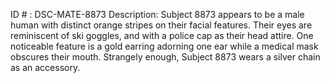 ID # : DSC-MATE-8873
Description: Subject 8873 appears to be a male human with distinct orange stripes on their facial features. Their eyes are reminiscent of ski goggles, and with a police cap as their head attire. One noticeable feature is a gold earring adorning one ear while a medical mask obscures their mouth. Strangely enough, Subject 8873 wears a silver chain as an accessory.